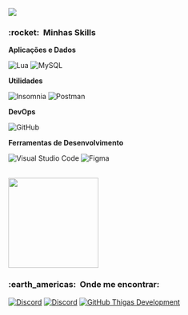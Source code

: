 ![](https://komarev.com/ghpvc/?username=ThigasDevlopment&color=006bed)

<h3> :rocket: &nbsp;Minhas Skills </h3>

**Aplicações e Dados**

  ![Lua](https://img.shields.io/badge/-LUA-333333?style=flat&logo=lua)
  ![MySQL](https://img.shields.io/badge/-MySQL-333333?style=flat&logo=mysql)
  

**Utilidades**

  ![Insomnia](https://img.shields.io/badge/-Insomnia-333333?style=flat&logo=insomnia)
  ![Postman](https://img.shields.io/badge/-Postman-333333?style=flat&logo=postman)

**DevOps**

  ![GitHub](https://img.shields.io/badge/-GitHub-333333?style=flat&logo=github)

**Ferramentas de Desenvolvimento**

  ![Visual Studio Code](https://img.shields.io/badge/-Visual%20Studio%20Code-333333?style=flat&logo=visual-studio-code&logoColor=007ACC)
  ![Figma](https://img.shields.io/badge/-Figma-333333?style=flat&logo=figma&logoColor=007ACC)

<br/>

<a href="https://github.com/ThigasDevelopment">
  <img height="180em" src="https://github-readme-stats.vercel.app/api?username=ThigasDevelopment&theme=dracula&show_icons=true" />
</a>

<br/>

<h3> :earth_americas: &nbsp;Onde me encontrar: </h3> 

[![Discord](https://img.shields.io/discord/730446040997691493?color=%238109d6&label=🛠️Infinity%20Community)](https://discord.gg/duhj5WsKuu)
[![Discord](https://img.shields.io/discord/1141441934896930958?color=%238109d6&label=🔮%20Dynamic%20Resources)](http://discord.gg/F7Ecft6WzK)
[![GitHub Thigas Development]( https://img.shields.io/github/followers/ThigasDevelopment?label=follow&style=social)](https://github.com/ThigasDevelopment)
